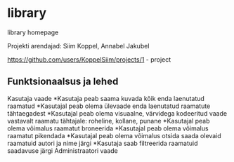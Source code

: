 # library
library homepage

Projekti arendajad: 
Siim Koppel,
Annabel Jakubel

https://github.com/users/KoppelSiim/projects/1 - project
## Funktsionaalsus ja lehed
Kasutaja vaade
*Kasutaja peab saama kuvada kõik enda laenutatud raamatud
*Kasutajal peab olema ülevaade enda laenutatud raamatute tähtaegadest
*Kasutajal peab olema visuaalne, värvidega kodeeritud vaade vastavalt raamatu tähtajale: roheline, kollane, punane
*Kasutajal peab olema võimalus raamatut broneerida
*Kasutajal peab olema võimalus raamatut pikendada
*Kasutajal peab olema võimalus otsida saada olevaid raamatuid autori ja nime järgi
*Kasutaja saab filtreerida raamatuid saadavuse järgi
Administraatori vaade

